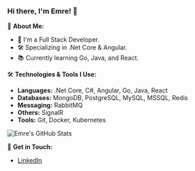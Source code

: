 ### Hi there, I'm Emre! 👋

📖 **About Me:**
- 💼 I'm a Full Stack Developer.
- 🛠️ Specializing in .Net Core & Angular.
- 📚 Currently learning Go, Java, and React.

🛠️ **Technologies & Tools I Use:**
- **Languages:** .Net Core, C#, Angular, Go, Java, React
- **Databases:** MongoDB, PostgreSQL, MySQL, MSSQL, Redis
- **Messaging:** RabbitMQ
- **Others:** SignalR
- **Tools:** Git, Docker, Kubernetes

![Emre's GitHub Stats](https://github-readme-stats.vercel.app/api?username=zemreyilmaz&show_icons=true&theme=radical)

🔗 **Get in Touch:**
- [LinkedIn](https://www.linkedin.com/in/zemreyilmaz/)


<!--
**zemreyilmaz/zemreyilmaz** is a ✨ _special_ ✨ repository because its `README.md` (this file) appears on your GitHub profile.

Here are some ideas to get you started:

- 🔭 I’m currently working on ...
- 🌱 I’m currently learning ...
- 👯 I’m looking to collaborate on ...
- 🤔 I’m looking for help with ...
- 💬 Ask me about ...
- 📫 How to reach me: ...
- 😄 Pronouns: ...
- ⚡ Fun fact: ...
-->
